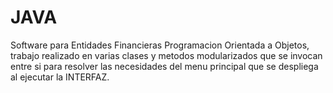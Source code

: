 # JAVA
Software para Entidades Financieras
Programacion Orientada a Objetos, trabajo realizado en varias clases y metodos  modularizados que se invocan entre si para resolver las necesidades del menu  principal que se despliega al ejecutar  la INTERFAZ.
